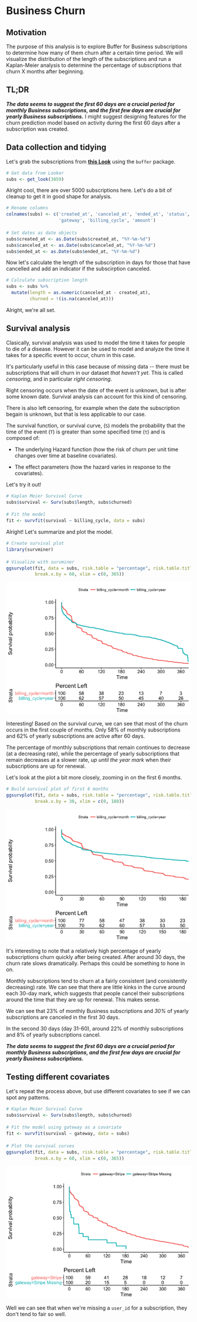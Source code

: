 Business Churn
================

Motivation
----------

The purpose of this analysis is to explore Buffer for Business subscriptions to determine how many of them churn after a certain time period. We will visualize the distribution of the length of the subscriptions and run a Kaplan-Meier analysis to determine the percentage of subscriptions that churn X months after beginning.

TL;DR
-----

***The data seems to suggest the first 60 days are a crucial period for monthly Business subscriptions, and the first few days are crucial for yearly Business subscriptions.*** I might suggest designing features for the churn prediction model based on activity during the first 60 days after a subscription was created.

Data collection and tidying
---------------------------

Let's grab the subscriptions from [**this Look**](https://looker.buffer.com/looks/3859) using the `buffer` package.

``` r
# Get data from Looker
subs <- get_look(3859)
```

Alright cool, there are over 5000 subscriptions here. Let's do a bit of cleanup to get it in good shape for analysis.

``` r
# Rename columns
colnames(subs) <- c('created_at', 'canceled_at', 'ended_at', 'status', 'id', 'plan', 
                    'gateway', 'billing_cycle', 'amount')

# Set dates as date objects
subs$created_at <- as.Date(subs$created_at, "%Y-%m-%d")
subs$canceled_at <- as.Date(subs$canceled_at, "%Y-%m-%d")
subs$ended_at <- as.Date(subs$ended_at, "%Y-%m-%d")
```

Now let's calculate the length of the subscription in days for those that have cancelled and add an indicator if the subscirption canceled.

``` r
# Calculate subscription length
subs <- subs %>%
  mutate(length = as.numeric(canceled_at - created_at),
         churned = !(is.na(canceled_at)))
```

Alright, we're all set.

Survival analysis
-----------------

Clasically, survival analysis was used to model the time it takes for people to die of a disease. However it can be used to model and analyze the time it takes for a specific event to occur, churn in this case.

It's particularly useful in this case because of missing data -- there must be subscriptions that will churn in our dataset *that haven't yet*. This is called *censoring*, and in particular *right censoring*.

Right censoring occurs when the date of the event is unknown, but is after some known date. Survival analysis can account for this kind of censoring.

There is also left censoring, for example when the date the subscription begain is unknown, but that is less applicable to our case.

The survival function, or survival curve, (`S`) models the probability that the time of the event (`T`) is greater than some specified time (`t`) and is composed of:

-   The underlying Hazard function (how the risk of churn per unit time changes over time at baseline covariates).

-   The effect parameters (how the hazard varies in response to the covariates).

Let's try it out!

``` r
# Kaplan Meier Survival Curve
subs$survival <- Surv(subs$length, subs$churned)

# Fit the model
fit <- survfit(survival ~ billing_cycle, data = subs)
```

Alright! Let's summarize and plot the model.

``` r
# Create survival plot
library(survminer)

# Visualize with survminer
ggsurvplot(fit, data = subs, risk.table = "percentage", risk.table.title = "Percent Left",
           break.x.by = 60, xlim = c(0, 365))
```

![](business_subscription_survival_files/figure-markdown_github/unnamed-chunk-5-1.png)

Interesting! Based on the survival curve, we can see that most of the churn occurs in the first couple of months. Only 58% of monthly subscriptions and 62% of yearly subscriptions are active after 60 days.

The percentage of monthly subscriptions that remain continues to decrease (at a decreasing rate), while the percentage of yearly subscriptions that remain decreases at a slower rate, *up until the year mark* when their subscriptions are up for renewal.

Let's look at the plot a bit more closely, zooming in on the first 6 months.

``` r
# Build survival plot of first 6 months
ggsurvplot(fit, data = subs, risk.table = "percentage", risk.table.title = "Percent Left",
           break.x.by = 30, xlim = c(0, 180))
```

![](business_subscription_survival_files/figure-markdown_github/unnamed-chunk-6-1.png)

It's interesting to note that a relatively high percentage of yearly subscriptions churn quickly after being created. After around 30 days, the churn rate slows dramatically. Perhaps this could be something to hone in on.

Monthly subscriptions tend to churn at a fairly consistent (and consistently decreasing) rate. We can see that there are little kinks in the curve around each 30-day mark, which suggests that people cancel their subscriptions around the time that they are up for renewal. This makes sense.

We can see that 23% of monthly Business subscriptions and *30%* of yearly subscriptions are canceled in the first 30 days.

In the second 30 days (day 31-60), around 22% of monthly subscriptions and 8% of yearly subscriptions cancel.

***The data seems to suggest the first 60 days are a crucial period for monthly Business subscriptions, and the first few days are crucial for yearly Business subscriptions.***

Testing different covariates
----------------------------

Let's repeat the process above, but use different covariates to see if we can spot any patterns.

``` r
# Kaplan Meier Survival Curve
subs$survival <- Surv(subs$length, subs$churned)

# Fit the model using gateway as a covariate
fit <- survfit(survival ~ gateway, data = subs)

# Plot the survival curves
ggsurvplot(fit, data = subs, risk.table = "percentage", risk.table.title = "Percent Left",
           break.x.by = 60, xlim = c(0, 365))
```

![](business_subscription_survival_files/figure-markdown_github/unnamed-chunk-7-1.png)

Well we can see that when we're missing a `user_id` for a subscription, they don't tend to fair so well.
